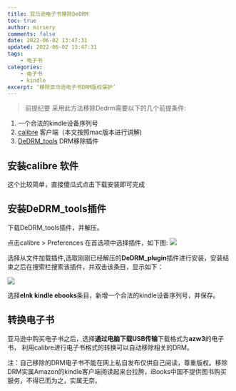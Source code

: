 ```yaml
---
title: 亚马逊电子书移除DeDRM
toc: true
author: mirsery
comments: false
date: 2022-06-02 13:47:31
updated: 2022-06-02 13:47:31
tags:
    - 电子书
categories:
    - 电子书
    - kindle
excerpt: ‘移除亚马逊电子书DRM版权保护’
---
```



<!-- toc -->

> 前提纪要
采用此方法移除Dedrm需要以下的几个前提条件:
1. 一个合法的kindle设备序列号
2. [calibre](https://calibre-ebook.com/) 客户端（本文按照mac版本进行讲解)
3. [DeDRM_tools](https://github.com/apprenticeharper/DeDRM_tools/releases) DRM移除插件


## 安装calibre 软件

这个比较简单，直接傻瓜式点击下载安装即可完成


## 安装DeDRM_tools插件

下载DeDRM_tools插件，并解压。

点击calibre > Preferences 在首选项中选择插件，如下图:
![](C4D57509-9AFB-4E56-8269-3344686772CC.png)

选择从文件加载插件,选取刚刚已经解压的**DeDRM_plugin**插件进行安装，安装结束之后在搜索栏搜索该插件，并双击该条目，显示如下：

![](78D39828-FAB0-4CB8-9F81-3930725D20F2.png)

选择**elnk kindle ebooks**条目，新增一个合法的kindle设备序列号，并保存。

## 转换电子书

亚马逊中购买电子书之后，选择**通过电脑下载USB传输**下载格式为**azw3**的电子书， 利用calibre进行电子书格式的转换可以自动移除相关的DRM。


注：自己移除的DRM电子书不能在网上私自发布仅供自己阅读，尊重版权。移除DRM实属Amazon的kindle客户端阅读起来台拉胯，iBooks中国不提供图书购买服务，不得已而为之，实属无奈。